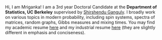 Hi, I am Mriganka! I am a 3rd year Doctoral Candidate at the **Department of Statistics, UC Berkeley** supervised by [Shirshendu Ganguly](https://www.stat.berkeley.edu/~sganguly/). I broadly work on various topics in modern probability, including spin systems, spectra of matrices, random graphs, Gibbs measures and mixing times. You may find my academic resume [here](assets/docs/Mriganka_AcademicCV.pdf) and my industrial resume [here](assets/docs/Mriganka_IndustrialCV.pdf) (they are slightly different in emphasis and conciseness).
